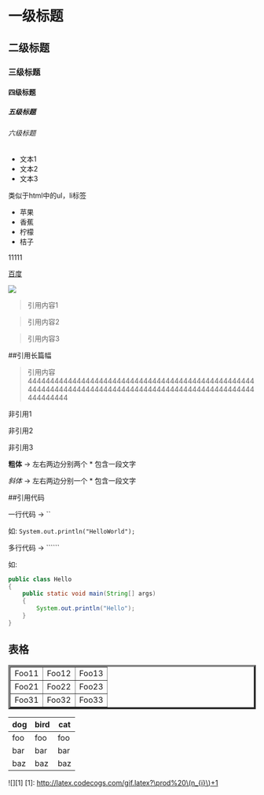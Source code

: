 
# 一级标题
## 二级标题
### 三级标题
#### 四级标题
##### 五级标题
###### 六级标题

- 文本1
- 文本2
- 文本3

类似于html中的ul，li标签

<ul>
 <li>苹果</li>
 <li>香蕉</li>
 <li>柠檬</li>
 <li>桔子</li>
</ul>

11111

[百度](http://www.baidu.com)

![](http://i1.hdslb.com/bfs/face/74229145d3ed1acaad6143f98c430b3090063202.jpg)

> 引用内容1

> 引用内容2

> 引用内容3

##引用长篇幅

> 引用内容444444444444444444444444444444444444444444444444444444444444444444444444444444444444444444444444444444444444444

非引用1

非引用2

非引用3

**粗体** -> 左右两边分别两个 * 包含一段文字

*斜体* -> 左右两边分别一个 * 包含一段文字

##引用代码

一行代码 -> ``

如: `System.out.println("HelloWorld");`

多行代码 -> ``````

如:
```java
public class Hello
{
    public static void main(String[] args)
    {
        System.out.println("Hello");
    }
}
```

## 表格

<table border="4">
    <tr>
        <td>Foo11</td>
        <td>Foo12</td>
        <td>Foo13</td>
    </tr>
    <tr>
        <td>Foo21</td>
        <td>Foo22</td>
        <td>Foo23</td>
    </tr>
    <tr>
        <td>Foo31</td>
        <td>Foo32</td>
        <td>Foo33</td>
    </tr>
</table>


dog | bird | cat
----|------|----
foo | foo  | foo
bar | bar  | bar
baz | baz  | baz

![][1]
[1]: http://latex.codecogs.com/gif.latex?\prod%20\(n_{i}\)+1




